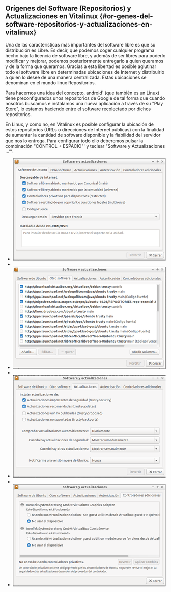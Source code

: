 ## Orígenes del Software (Repositorios) y Actualizaciones en Vitalinux {#or-genes-del-software-repositorios-y-actualizaciones-en-vitalinux}

Una de las características más importantes del software libre es que su distribución es Libre. Es decir, que podemos coger cualquier programa hecho bajo la licencia de software libre, y además de ser libres para poderlo modificar y mejorar, podemos posteriormente entregarlo a quien queramos y de la forma que queramos. Gracias a esta libertad es posible aglutinar todo el software libre en determinadas ubicaciones de Internet y distribuirlo a quien lo desee de una manera centralizada. Estas ubicaciones se denominan en el mundo linux Repositorios.

Para hacernos una idea del concepto, android&#039; (que también es un Linux) tiene preconfigurados unos repositorios de Google de tal forma que cuando nosotros buscamos e instalamos una nueva aplicación a través de su &quot;Play Store&quot;, lo estamos haciendo entre el software recolectado por dichos repositorios.

En Linux, y como no, en Vitalinux es posible configurar la ubicación de estos repositorios (URLs o direcciones de Internet públicas) con la finalidad de aumentar la cantidad de software disponible y la fiabilidad del servidor que nos lo entrega. Para configurar todo ello deberemos pulsar la combinación &quot;CONTROL + ESPACIO&quot;&#039; y teclear &quot;Software y Actualizaciones ...&quot;&#039;:

*   ![](/images/image2.png)
*   
*   ![](/images/image58.png)
*   
*   ![](/images/image21.png)
*   
*   ![](/images/image51.png)